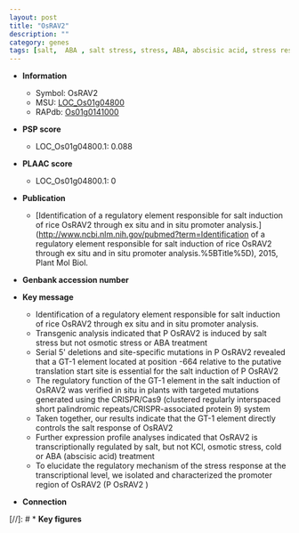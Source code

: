 ```yaml
---
layout: post
title: "OsRAV2"
description: ""
category: genes
tags: [salt,  ABA , salt stress, stress, ABA, abscisic acid, stress response]
---
```


* **Information**  
    + Symbol: OsRAV2  
    + MSU: [LOC_Os01g04800](http://rice.plantbiology.msu.edu/cgi-bin/ORF_infopage.cgi?orf=LOC_Os01g04800)  
    + RAPdb: [Os01g0141000](http://rapdb.dna.affrc.go.jp/viewer/gbrowse_details/irgsp1?name=Os01g0141000)  

* **PSP score**  
    + LOC_Os01g04800.1: 0.088 

* **PLAAC score**  
    + LOC_Os01g04800.1: 0 

* **Publication**  
    + [Identification of a regulatory element responsible for salt induction of rice OsRAV2 through ex situ and in situ promoter analysis.](http://www.ncbi.nlm.nih.gov/pubmed?term=Identification of a regulatory element responsible for salt induction of rice OsRAV2 through ex situ and in situ promoter analysis.%5BTitle%5D), 2015, Plant Mol Biol.

* **Genbank accession number**  

* **Key message**  
    + Identification of a regulatory element responsible for salt induction of rice OsRAV2 through ex situ and in situ promoter analysis.
    + Transgenic analysis indicated that P OsRAV2 is induced by salt stress but not osmotic stress or ABA treatment
    + Serial 5' deletions and site-specific mutations in P OsRAV2 revealed that a GT-1 element located at position -664 relative to the putative translation start site is essential for the salt induction of P OsRAV2
    + The regulatory function of the GT-1 element in the salt induction of OsRAV2 was verified in situ in plants with targeted mutations generated using the CRISPR/Cas9 (clustered regularly interspaced short palindromic repeats/CRISPR-associated protein 9) system
    + Taken together, our results indicate that the GT-1 element directly controls the salt response of OsRAV2
    + Further expression profile analyses indicated that OsRAV2 is transcriptionally regulated by salt, but not KCl, osmotic stress, cold or ABA (abscisic acid) treatment
    + To elucidate the regulatory mechanism of the stress response at the transcriptional level, we isolated and characterized the promoter region of OsRAV2 (P OsRAV2 )

* **Connection**  

[//]: # * **Key figures**  


